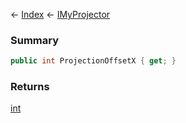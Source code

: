← [Index](Api-Index) ← [IMyProjector](Sandbox.ModAPI.Ingame.IMyProjector)

### Summary

```csharp
public int ProjectionOffsetX { get; }
```

### Returns

[int](System.Int32)

